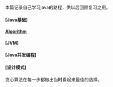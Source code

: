 本篇记录自己学习java的路程，供以后回顾复习之用。

#### [Java基础]
#### [Algorithm](https://github.com/wyjie0/Algorithm/issues/9)
#### [JVM]
#### [Java并发编程]
#### [设计模式]

贪心算法在每一步都做出当时看起来最佳的选择。
